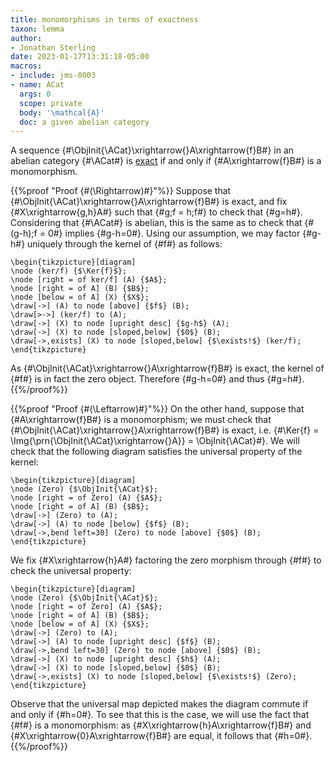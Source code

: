 ```yaml
---
title: monomorphisms in terms of exactness
taxon: lemma
author:
- Jonathan Sterling
date: 2023-01-17T13:31:18-05:00
macros:
- include: jms-0003
- name: ACat
  args: 0
  scope: private
  body: '\mathcal{A}'
  doc: a given abelian category
---
```


A sequence {#\ObjInit{\ACat}\xrightarrow{}A\xrightarrow{f}B#}
in an abelian category {#\ACat#} is [exact](jms-0005) if and only if {#A\xrightarrow{f}B#} is a monomorphism.

{{%proof "Proof {#(\Rightarrow)#}"%}}
Suppose that {#\ObjInit{\ACat}\xrightarrow{}A\xrightarrow{f}B#} is exact, and fix {#X\xrightarrow{g,h}A#} such that {#g;f = h;f#} to check that {#g=h#}. Considering that {#\ACat#} is abelian, this is the same as to check that {#(g-h);f = 0#} implies {#g-h=0#}. Using our assumption, we may factor {#g-h#} uniquely through the kernel of {#f#} as follows:

```render-latex
\begin{tikzpicture}[diagram]
\node (ker/f) {$\Ker{f}$};
\node [right = of ker/f] (A) {$A$};
\node [right = of A] (B) {$B$};
\node [below = of A] (X) {$X$};
\draw[->] (A) to node [above] {$f$} (B);
\draw[>->] (ker/f) to (A);
\draw[->] (X) to node [upright desc] {$g-h$} (A);
\draw[->] (X) to node [sloped,below] {$0$} (B);
\draw[->,exists] (X) to node [sloped,below] {$\exists!$} (ker/f);
\end{tikzpicture}
```

As {#\ObjInit{\ACat}\xrightarrow{}A\xrightarrow{f}B#} is exact, the kernel of {#f#} is in fact the zero object. Therefore {#g-h=0#} and thus {#g=h#}.
{{%/proof%}}


{{%proof "Proof {#(\Leftarrow)#}"%}}
On the other hand, suppose that {#A\xrightarrow{f}B#} is a monomorphism; we must check that {#\ObjInit{\ACat}\xrightarrow{}A\xrightarrow{f}B#} is exact, i.e. {#\Ker{f} = \Img{\prn{\ObjInit{\ACat}\xrightarrow{}A}} = \ObjInit{\ACat}#}. We will check that the following diagram satisfies the universal property of the kernel:

```render-latex
\begin{tikzpicture}[diagram]
\node (Zero) {$\ObjInit{\ACat}$};
\node [right = of Zero] (A) {$A$};
\node [right = of A] (B) {$B$};
\draw[->] (Zero) to (A);
\draw[->] (A) to node [below] {$f$} (B);
\draw[->,bend left=30] (Zero) to node [above] {$0$} (B);
\end{tikzpicture}
```

We fix {#X\xrightarrow{h}A#} factoring the zero morphism through {#f#} to check the universal property:
```render-latex
\begin{tikzpicture}[diagram]
\node (Zero) {$\ObjInit{\ACat}$};
\node [right = of Zero] (A) {$A$};
\node [right = of A] (B) {$B$};
\node [below = of A] (X) {$X$};
\draw[->] (Zero) to (A);
\draw[->] (A) to node [upright desc] {$f$} (B);
\draw[->,bend left=30] (Zero) to node [above] {$0$} (B);
\draw[->] (X) to node [upright desc] {$h$} (A);
\draw[->] (X) to node [sloped,below] {$0$} (B);
\draw[->,exists] (X) to node [sloped,below] {$\exists!$} (Zero);
\end{tikzpicture}
```

Observe that the universal map depicted makes the diagram commute if and only if {#h=0#}. To see that this is the case, we will use the fact that {#f#} is a monomorphism: as {#X\xrightarrow{h}A\xrightarrow{f}B#} and {#X\xrightarrow{0}A\xrightarrow{f}B#} are equal, it follows that {#h=0#}.
{{%/proof%}}
